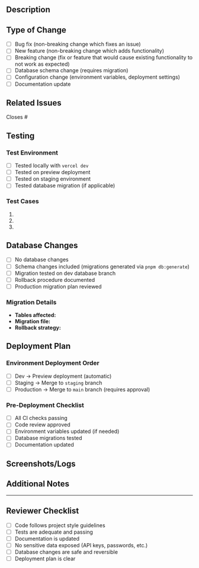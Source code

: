 ## Description
<!-- Provide a brief description of the changes in this PR -->

## Type of Change
<!-- Check the relevant box -->
- [ ] Bug fix (non-breaking change which fixes an issue)
- [ ] New feature (non-breaking change which adds functionality)
- [ ] Breaking change (fix or feature that would cause existing functionality to not work as expected)
- [ ] Database schema change (requires migration)
- [ ] Configuration change (environment variables, deployment settings)
- [ ] Documentation update

## Related Issues
<!-- Link to related GitHub issues -->
Closes #

## Testing
<!-- Describe the tests you ran to verify your changes -->

### Test Environment
- [ ] Tested locally with `vercel dev`
- [ ] Tested on preview deployment
- [ ] Tested on staging environment
- [ ] Tested database migration (if applicable)

### Test Cases
<!-- List specific test cases -->
1.
2.
3.

## Database Changes
<!-- If this PR includes database schema changes, check all that apply -->
- [ ] No database changes
- [ ] Schema changes included (migrations generated via `pnpm db:generate`)
- [ ] Migration tested on dev database branch
- [ ] Rollback procedure documented
- [ ] Production migration plan reviewed

### Migration Details
<!-- If applicable, describe the migration -->
- **Tables affected:**
- **Migration file:**
- **Rollback strategy:**

## Deployment Plan
<!-- Describe the deployment strategy for this change -->

### Environment Deployment Order
- [ ] Dev → Preview deployment (automatic)
- [ ] Staging → Merge to `staging` branch
- [ ] Production → Merge to `main` branch (requires approval)

### Pre-Deployment Checklist
- [ ] All CI checks passing
- [ ] Code review approved
- [ ] Environment variables updated (if needed)
- [ ] Database migrations tested
- [ ] Documentation updated

## Screenshots/Logs
<!-- If applicable, add screenshots or relevant logs -->

## Additional Notes
<!-- Any additional information reviewers should know -->

---

## Reviewer Checklist
<!-- For reviewers -->
- [ ] Code follows project style guidelines
- [ ] Tests are adequate and passing
- [ ] Documentation is updated
- [ ] No sensitive data exposed (API keys, passwords, etc.)
- [ ] Database changes are safe and reversible
- [ ] Deployment plan is clear
